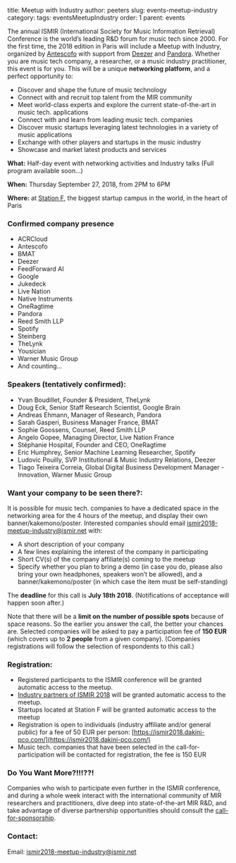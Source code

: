 title: Meetup with Industry 
author: peeters
slug: events-meetup-industry
category:
tags: eventsMeetupIndustry
order: 1
parent: events

The annual ISMIR (International Society for Music Information Retrieval) Conference is the world’s leading R&D forum for music tech since 2000.
For the first time, the 2018 edition in Paris will include a Meetup with Industry, organized by [Antescofo](https://www.antescofo.com/) with support from [Deezer](https://www.deezer.com/en/) and [Pandora](https://www.pandora.com/). Whether you are music tech company, a researcher, or a music industry practitioner, this event is for you. This will be a unique **networking platform**, and a perfect opportunity to: 

- Discover and shape the future of music technology 
- Connect with and recruit top talent from the MIR community
- Meet world-class experts and explore the current state-of-the-art in music tech. applications
- Connect with and learn from leading music tech. companies
- Discover music startups leveraging latest technologies in a variety of music applications
- Exchange with other players and startups in the music industry
- Showcase and market latest products and services

**What:**
Half-day event with networking activities and Industry talks (Full program available soon...)

**When:**
Thursday September 27, 2018, from 2PM to 6PM

**Where:**
at [Station F](https://stationf.co), the biggest startup campus in the world, in the heart of Paris


### Confirmed company presence

- ACRCloud
- Antescofo
- BMAT
- Deezer
- FeedForward AI
- Google
- Jukedeck
- Live Nation
- Native Instruments
- OneRagtime
- Pandora
- Reed Smith LLP
- Spotify
- Steinberg
- TheLynk
- Yousician
- Warner Music Group
- And counting...


### Speakers (tentatively confirmed):

- Yvan Boudillet, Founder & President, TheLynk
- Doug Eck, Senior Staff Research Scientist, Google Brain
- Andreas Ehmann, Manager of Research, Pandora
- Sarah Gasperi, Business Manager France, BMAT
- Sophie Goossens, Counsel, Reed Smith LLP
- Angelo Gopee, Managing Director, Live Nation France
- Stéphanie Hospital, Founder and CEO, OneRagtime
- Eric Humphrey, Senior Machine Learning Researcher, Spotify
- Ludovic Pouilly, SVP Institutional & Music Industry Relations, Deezer
- Tiago Teixeira Correia, Global Digital Business Development Manager - Innovation, Warner Music Group


### Want your company to be seen there?:
It is possible for music tech. companies to have a dedicated space in the networking area for the 4 hours of the meetup, and display their own banner/kakemono/poster. Interested companies should email [ismir2018-meetup-industry@ismir.net](mailto:ismir2018-meetup-industry@ismir.net) with:

- A short description of your company
- A few lines explaining the interest of the company in participating
- Short CV(s) of the company affiliate(s) coming to the meetup
- Specify whether you plan to bring a demo (in case you do, please also bring your own headphones, speakers won’t be allowed), and a banner/kakemono/poster (in which case the item must be self-standing)

The **deadline** for this call is **July 18th 2018**. (Notifications of acceptance will happen soon after.)

Note that there will be a **limit on the number of possible spots** because of space reasons. So the earlier you answer the call, the better your chances are.
Selected companies will be asked to pay a participation fee of **150 EUR** (which covers up to **2 people** from a given company). (Companies registrations will follow the selection of respondents to this call.)



### Registration:

- Registered participants to the ISMIR conference will be granted automatic access to the meetup.
- [Industry partners of ISMIR 2018]({filename}/pages/partnersCall.md) will be granted automatic access to the meetup.
- Startups located at Station F will be granted automatic access to the meetup
- Registration is open to individuals (industry affiliate and/or general public) for a fee of 50 EUR per person: [https://ismir2018.dakini-pco.com/](https://ismir2018.dakini-pco.com/)
- Music tech. companies that have been selected in the call-for-participation will be contacted for registration, the fee is 150 EUR



### Do You Want More?!!!??!

Companies who wish to participate even further in the ISMIR conference, and during a whole week interact with the international community of MIR researchers and practitioners, dive deep into state-of-the-art MIR R&D, and take advantage of diverse partnership opportunities should consult the [call-for-sponsorship]({filename}/pages/partnersCall.md).


### Contact:
Email: [ismir2018-meetup-industry@ismir.net](mailto:ismir2018-meetup-industry@ismir.net)



